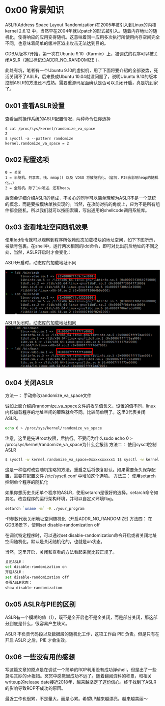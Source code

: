 # 0x00 背景知识
ASLR(Address Space Layout Randomization)在2005年被引入到Linux的内核 kernel 2.6.12 中，当然早在2004年就以patch的形式被引入。随着内存地址的随机化，使得响应的应用变得随机。这意味着同一应用多次执行所使用内存空间完全不同，也意味着简单的缓冲区溢出攻击无法达到目的。

GDB从版本7开始，第一次在Ubuntu 9.10（Karmic）上，被调试的程序可以被关闭ASLR（通过标记位ADDR_NO_RANDOMIZE ）。

此处有坑，笔者有一个Ubuntu 9.10的虚拟机，用了下面将要介绍的全部姿势，死活关闭不了ASLR，后来换成Ubuntu 10.04就没问题了，说明Ubuntu 9.10的版本控制ASLR的方法还不成熟，需要重源码层面确认是否可以关闭开启，真是坑到家了。

## 0x01 查看ASLR设置

查看当前操作系统的ASLR配置情况，两种命令任你选择

    $ cat /proc/sys/kernel/randomize_va_space
    2
    $ sysctl -a --pattern randomize
    kernel.randomize_va_space = 2

## 0x02 配置选项

    0 = 关闭
    1 = 半随机。共享库、栈、mmap() 以及 VDSO 将被随机化。（留坑，PIE会影响heap的随机化。。）
    2 = 全随机。除了1中所述，还有heap。

后面会详细介绍ASLR的组成，不关心的同学可以简单理解为ASLR不是一个笼统的概念，而是要按模块单独实现的。当然，在攻防对抗的角度上，应为不是所有组件都会随机，所以我们就可以按图索骥，写出通用的shellcode调用系统库。

## 0x03 查看地址空间随机效果

使用ldd命令就可以观察到程序所依赖动态加载模块的地址空间，如下下图所示，被括号包裹。在shell中，运行两次相同的ldd命令，即可对比出前后地址的不同之处，当然，ASLR开启时才会变化：

ASLR开启时，动态库的加载地址不同

![这里写图片描述](linux关闭地址空间随机化（ASLR）.assets/20180814091117710.png)

ASLR关闭时，动态库的加载地址相同
![这里写图片描述](linux关闭地址空间随机化（ASLR）.assets/20180814090822600.png)

## 0x04 关闭ASLR

方法一： 手动修改randomize_va_space文件

诚如上面介绍的randomize_va_space文件的枚举值含义，设置的值不同，linux内核加载程序的地址空间的策略就会不同。比较简单明了。这里0代表关闭ASLR。

```bash
echo 0 > /proc/sys/kernel/randomize_va_space
```

注意，这里是先进root权限，后执行。不要问为什么sudo echo 0 > /proc/sys/kernel/randomize_va_space为什么会报错
方法二： 使用sysctl控制ASLR

```bash
$ sysctl -w kernel.randomize_va_space=0xxxxxxxxxx1 1$ sysctl -w kernel.randomize_va_space=01
```

这是一种临时改变随机策略的方法，重启之后将恢复默认。如果需要永久保存配置，需要在配置文件 /etc/sysctl.conf 中增加这个选项。
方法三： 使用setarch控制单个程序的随机化

如果你想历史关闭单个程序的ASLR，使用setarch是很好的选择。setarch命令如其名，改变程序的运行架构环境，并可以自定义环境flag。

```bash
setarch `uname -m` -R ./your_program
```

-R参数代表关闭地址空间随机化（开启ADDR_NO_RANDOMIZE)
方法四： 在GDB场景下，使用set disable-randomization off

在调试特定程序时，可以通过set disable-randomization命令开启或者关闭地址空间随机化。默认是关闭随机化的，也就是on状态。

当然，这里开启，关闭和查看的方法看起来就比较正规了。

```bash
关闭ASLR：
set disable-randomization on
开启ASLR：
set disable-randomization off
查看ASLR状态：
show disable-randomization
```



## 0x05 ASLR与PIE的区别

ASLR有一个模糊的值（1），既不是全开启也不是全关闭，而是部分关闭，那这部分到底是什么，很容易产生歧义。

ASLR 不负责代码段以及数据段的随机化工作，这项工作由 PIE 负责。但是只有在开启 ASLR 之后，PIE 才会生效。

## 0x06 一些没有用的感想

写这篇文章的原点是在调试一个简单的ROP利用没有成功弹shell，但是出了一些莫名其妙的sh报错。冥冥中感觉里成功不远了。随着翻阅资料的积累，和相关writeup的release date接近2018年，越来越坚定了这份信心。终于找到了ASLR的影响导致ROP不成功的原因。

最近工作也很累，不是量大，而是心累。希望LP越来越漂亮，越来越美丽～
